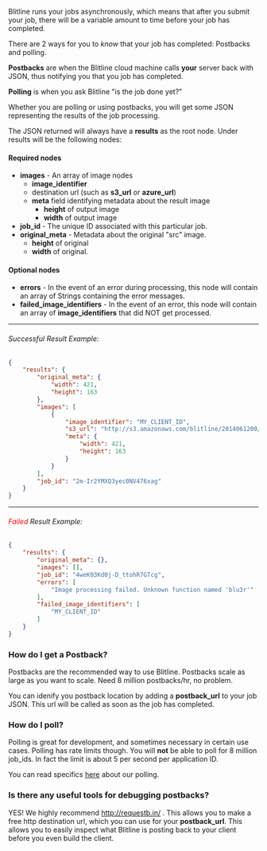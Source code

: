 Blitline runs your jobs asynchronously, which means that after you submit your job, there will be a variable amount to time before your job has completed. 

There are 2 ways for you to *know* that your job has completed: Postbacks and polling.

**Postbacks** are when the Blitline cloud machine  calls **your** server back with JSON, thus notifying you that you job has completed.

**Polling** is when you ask Blitline "is the job done yet?"

Whether you are polling or using postbacks, you will get some JSON representing the results of the job processing.

The JSON returned will always have a **results** as the root node. Under results will be the following nodes:

#### Required nodes

- **images** - An array of image nodes
	- **image_identifier**
    - destination url (such as **s3\_url** or **azure\_url**)
    - **meta** field identifying metadata about the result image
    	- **height** of output image
        - **width** of output image
- **job_id** - The unique ID associated with this particular job.
- **original_meta** - Metadata about the original "src" image. 
	- **height** of original
    - **width** of original.

#### Optional nodes
- **errors** - In the event of an error during processing, this node will contain an array of Strings containing the error messages.
- **failed\_image\_identifiers** - In the event of an error, this node will contain an array of **image\_identifiers** that did NOT get processed.


---
###### Successful Result Example:

```json
{
    "results": {
        "original_meta": {
            "width": 421,
            "height": 163
        },
        "images": [
            {
                "image_identifier": "MY_CLIENT_ID",
                "s3_url": "http://s3.amazonaws.com/blitline/2014061200/20/6_wj-2i_hZRZ7KJj-jwcndQ.jpg",
                "meta": {
                    "width": 421,
                    "height": 163
                }
            }
        ],
        "job_id": "2m-Ir2YMXQ3yec0NV476xag"
    }
}
```

---
###### <span style="color:red">Failed</span> Result Example:

```json
{
    "results": {
        "original_meta": {},
        "images": [],
        "job_id": "4weK03Kd0j-D_ttohR7GTcg",
        "errors": [
            "Image processing failed. Unknown function named 'blu3r'"
        ],
        "failed_image_identifiers": [
            "MY_CLIENT_ID"
        ]
    }
}
```

### How do I get a Postback?

Postbacks are the recommended way to use Blitline. Postbacks scale as large as you want to scale. Need 8 million postbacks/hr, no problem.

You can idenify you postback location by adding a **postback\_url** to your job JSON. This url will be called as soon as the job has completed.

### How do I poll?

Polling is great for development, and sometimes necessary in certain use cases. Polling has rate limits though. You will **not** be able to poll for 8 million job_ids. In fact the limit is about 5 per second per application ID.

You can read specifics [here](http://www.blitline.com/docs/polling) about our polling.

### Is there any useful tools for debugging postbacks?

YES! We highly recommend http://requestb.in/ . This allows you to make a free http destination url, which you can use for your **postback\_url**. This allows you to easily inspect what Blitline is posting back to your client before you even build the client.




